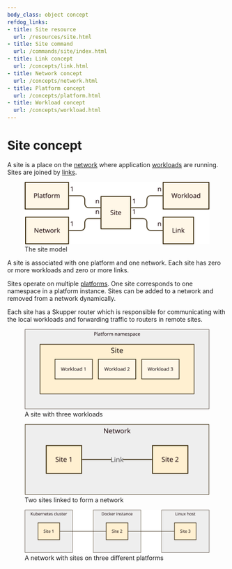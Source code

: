 ```yaml
---
body_class: object concept
refdog_links:
- title: Site resource
  url: /resources/site.html
- title: Site command
  url: /commands/site/index.html
- title: Link concept
  url: /concepts/link.html
- title: Network concept
  url: /concepts/network.html
- title: Platform concept
  url: /concepts/platform.html
- title: Workload concept
  url: /concepts/workload.html
---
```


# Site concept

<section>

A site is a place on the [network](network.html) where application
[workloads](workload.html) are running.  Sites are joined by
[links](link.html).

<figure>
  <img src="images/site-model.svg"/>
  <figcaption>The site model</figcaption>
</figure>

A site is associated with one platform and one network.  Each site
has zero or more workloads and zero or more links.

Sites operate on multiple [platforms](platform.html).  One site
corresponds to one namespace in a platform instance.  Sites can be
added to a network and removed from a network dynamically.

Each site has a Skupper router which is responsible for
communicating with the local workloads and forwarding traffic to
routers in remote sites.

<figure>
  <img src="images/site-1.svg"/>
  <figcaption>A site with three workloads</figcaption>
</figure>

<figure>
  <img src="images/site-2.svg"/>
  <figcaption>Two sites linked to form a network</figcaption>
</figure>

<figure>
  <img src="images/site-3.svg"/>
  <figcaption>A network with sites on three different
  platforms</figcaption>
</figure>

</section>
